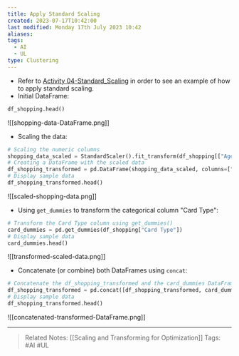```yaml
---
title: Apply Standard Scaling
created: 2023-07-17T10:42:00
last modified: Monday 17th July 2023 10:42
aliases: 
tags:
  - AI
  - UL
type: Clustering
---
```

- Refer to [Activity 04-Standard_Scaling](file:///C:/Users/JORMIL/Work/AI_MicroBootCamp/mbc-ai/02-Unsupervised-Learning/demos/04-Standard_Scaling) in order to see an example of how to apply standard scaling.
- Initial DataFrame:
```python
df_shopping.head()
```
![[shopping-data-DataFrame.png]]
- Scaling the data:
```python
# Scaling the numeric columns
shopping_data_scaled = StandardScaler().fit_transform(df_shopping[["Age", "Annual Income", "Spending Score"]])
# Creating a DataFrame with the scaled data
df_shopping_transformed = pd.DataFrame(shopping_data_scaled, columns=["Age", "Annual Income", "Spending Score"])
# Display sample data
df_shopping_transformed.head()
```
![[scaled-shopping-data.png]]
- Using `get_dummies` to transform the categorical column "Card Type":
```python
# Transform the Card Type column using get_dummies()
card_dummies = pd.get_dummies(df_shopping["Card Type"])
# Display sample data
card_dummies.head()
```
![[transformed-scaled-data.png]]
- Concatenate (or combine) both DataFrames using `concat`:
```python
# Concatenate the df_shopping_transformed and the card_dummies DataFrames
df_shopping_transformed = pd.concat([df_shopping_transformed, card_dummies], axis=1)
# Display sample data
df_shopping_transformed.head()
```
![[concatenated-transformed-DataFrame.png]]

---
>Related Notes: [[Scaling and Transforming for Optimization]]
>Tags: #AI #UL 
